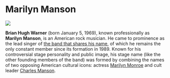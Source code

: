 # Marilyn Manson 
![](https://upload.wikimedia.org/wikipedia/commons/thumb/9/95/2015_RiP_Marilyn_Manson_-_by_2eight_-_DSC7281.jpg/800px-2015_RiP_Marilyn_Manson_-_by_2eight_-_DSC7281.jpg)

**Brian Hugh Warner** (born January 5, 1969), known professionally as **Marilyn Manson**, is an American rock musician. He came to prominence as the lead singer of [the band that shares his name](https://en.wikipedia.org/wiki/Marilyn_Manson_(band)), of which he remains the only constant member since its formation in 1989. Known for his controversial stage personality and public image, his stage name (like the other founding members of the band) was formed by combining the names of two opposing American cultural icons: actress [Marilyn Monroe](https://en.wikipedia.org/wiki/Marilyn_Monroe) and cult leader [Charles Manson](https://en.wikipedia.org/wiki/Charles_Manson).